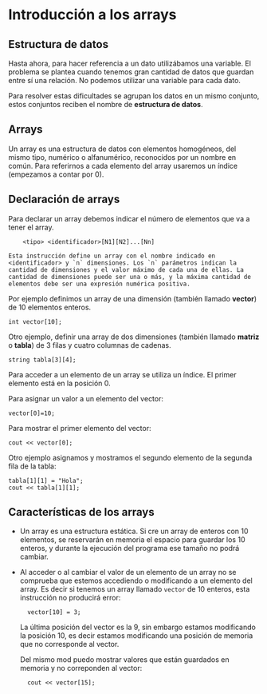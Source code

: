 # Introducción a los arrays

## Estructura de datos

Hasta ahora, para hacer referencia a un dato utilizábamos una variable. El problema se plantea cuando tenemos gran cantidad de datos que guardan entre sí una relación. No podemos utilizar una variable para cada dato. 

Para resolver estas dificultades se agrupan los datos en un mismo conjunto, estos conjuntos reciben el nombre de **estructura de datos**.

## Arrays

Un array es una estructura de datos con elementos homogéneos, del mismo tipo, numérico o alfanumérico, reconocidos por un nombre en común. Para referirnos a cada elemento del array usaremos un índice (empezamos a contar por 0).

## Declaración de arrays

Para declarar un array debemos indicar el número de elementos que va a tener el array.

        <tipo> <identificador>[N1][N2]...[Nn]

	Esta instrucción define un array con el nombre indicado en <identificador> y `n` dimensiones. Los `n` parámetros indican la cantidad de dimensiones y el valor máximo de cada una de ellas. La cantidad de dimensiones puede ser una o más, y la máxima cantidad de elementos debe ser una expresión numérica positiva.

Por ejemplo definimos un array de una dimensión (también llamado **vector**) de 10 elementos enteros.

	int vector[10];

Otro ejemplo, definir una array de dos dimensiones (también llamado **matriz** o **tabla**) de 3 filas y cuatro columnas de cadenas.

	string tabla[3][4];

Para acceder a un elemento de un array se utiliza un índice. El primer elemento está en la posición 0.

Para asignar un valor a un elemento del vector:
	
	vector[0]=10;

Para mostrar el primer elemento del vector:

	cout << vector[0];

Otro ejemplo asignamos y mostramos el segundo elemento de la segunda fila de la tabla:

	tabla[1][1] = "Hola";
	cout << tabla[1][1];

## Características de los arrays

* Un array es una estructura estática. Si cre un array de enteros con 10 elementos, se reservarán en memoria el espacio para guardar los 10 enteros, y durante la ejecución del programa ese tamaño no podrá cambiar.
* Al acceder o al cambiar el valor de un elemento de un array no se comprueba que estemos accediendo o modificando a un elemento del array. Es decir si tenemos un array llamado `vector` de 10 enteros, esta instrucción no producirá error:

        vector[10] = 3;

    La última posición del vector es la 9, sin embargo estamos modificando la posición 10, es decir estamos modificando una posición de memoria que no corresponde al vector.

    Del mismo mod puedo mostrar valores que están guardados en memoria y no correponden al vector:

        cout << vector[15];